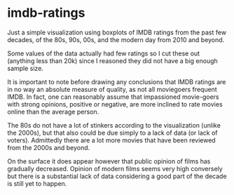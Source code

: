 # imdb-ratings

Just a simple visualization using boxplots of IMDB ratings from the past few decades, of the 80s, 90s, 00s, and the modern day from 2010 and beyond.

Some values of the data actually had few ratings so I cut these out (anything less than 20k) since I reasoned they did not have a big enough sample size.

It is important to note before drawing any conclusions that IMDB ratings are in no way an absolute measure of quality, as not all moviegoers frequent IMDB. In fact, one can reasonably assume that impassioned movie-goers with strong opinions, positive or negative, are more inclined to rate movies online than the average person.

The 80s do not have a lot of stinkers according to the visualization (unlike the 2000s), but that also could be due simply to a lack of data (or lack of voters). Admittedly there are a lot more movies that have been reviewed from the 2000s and beyond.

On the surface it does appear however that public opinion of films has gradually decreased. Opinion of modern films seems very high conversely but there is a substantial lack of data considering a good part of the decade is still yet to happen.

